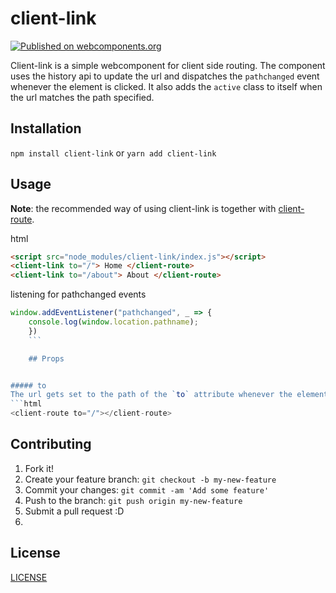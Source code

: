# client-link

[![Published on webcomponents.org](https://img.shields.io/badge/webcomponents.org-published-blue.svg)](https://www.webcomponents.org/element/owner/my-element)

Client-link is a simple webcomponent for client side routing. 
The component uses the history api to update the url and dispatches the `pathchanged` event whenever the element is clicked.
It also adds the `active` class to itself when the url matches the path specified.

## Installation


`npm install client-link` or `yarn add client-link`

## Usage


**Note**: the recommended way of using client-link is together with [client-route](https://github.com/TimUntersberger/client-route).

html
```html
<script src="node_modules/client-link/index.js"></script>
<client-link to="/"> Home </client-route>
<client-link to="/about"> About </client-route>
```

listening for pathchanged events
```javascript
window.addEventListener("pathchanged", _ => {
    console.log(window.location.pathname);
	})
	```

	## Props


##### to
The url gets set to the path of the `to` attribute whenever the element is clicked.
```html
<client-route to="/"></client-route>
```

## Contributing


1. Fork it!
2. Create your feature branch: `git checkout -b my-new-feature`
3. Commit your changes: `git commit -am 'Add some feature'`
4. Push to the branch: `git push origin my-new-feature`
5. Submit a pull request :D
6. 

## License


[LICENSE](LICENSE)
